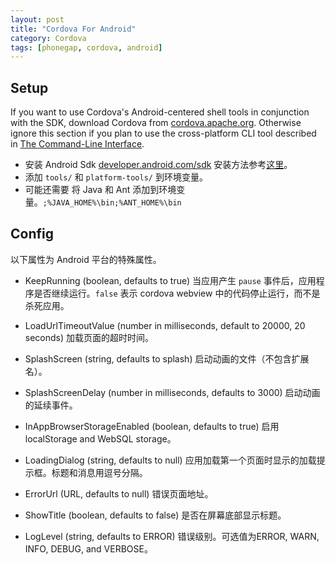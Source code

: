 ```yaml
---
layout: post
title: "Cordova For Android"
category: Cordova
tags: [phonegap, cordova, android]
--- 
```


## Setup

If you want to use Cordova's Android-centered shell tools in conjunction with the SDK, download Cordova from [cordova.apache.org](http://cordova.apache.org/). Otherwise ignore this section if you plan to use the cross-platform CLI tool described in [The Command-Line Interface](http://docs.phonegap.com/en/edge/guide_cli_index.md.html#The%20Command-Line%20Interface).

- 安装 Android Sdk [developer.android.com/sdk](http://developer.android.com/sdk/) 安装方法参考[这里](http://developer.android.com/sdk/installing/bundle.html)。
- 添加 `tools/` 和 `platform-tools/` 到环境变量。
- 可能还需要 将 Java 和 Ant 添加到环境变量。`;%JAVA_HOME%\bin;%ANT_HOME%\bin`

## Config

以下属性为 Android 平台的特殊属性。

- KeepRunning (boolean, defaults to true) 当应用产生 `pause` 事件后，应用程序是否继续运行。`false` 表示 cordova webview 中的代码停止运行，而不是杀死应用。
    
    <preference name="KeepRunning" value="false"/>

- LoadUrlTimeoutValue (number in milliseconds, default to 20000, 20 seconds) 加载页面的超时时间。

    <preference name="LoadUrlTimeoutValue" value="10000"/>

- SplashScreen (string, defaults to splash) 启动动画的文件（不包含扩展名）。

    <preference name="SplashScreen" value="mySplash"/>

- SplashScreenDelay (number in milliseconds, defaults to 3000) 启动动画的延续事件。
    
    <preference name="SplashScreenDelay" value="10000"/>

- InAppBrowserStorageEnabled (boolean, defaults to true) 启用 localStorage and WebSQL storage。

    <preference name="InAppBrowserStorageEnabled" value="true"/>

- LoadingDialog (string, defaults to null) 应用加载第一个页面时显示的加载提示框。标题和消息用逗号分隔。

    <preference name="LoadingDialog" value="My Title,My Message"/>

- ErrorUrl (URL, defaults to null) 错误页面地址。

    <preference name="ErrorUrl" value="myErrorPage.html"/>

- ShowTitle (boolean, defaults to false) 是否在屏幕底部显示标题。

    <preference name="ShowTitle" value="true"/>

- LogLevel (string, defaults to ERROR) 错误级别。可选值为ERROR, WARN, INFO, DEBUG, and VERBOSE。

    <preference name="LogLevel" value="VERBOSE"/>